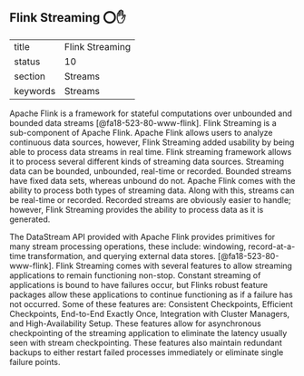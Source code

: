 ## Flink Streaming :o::hand:


|          |                     |
| -------- | ------------------- |
| title    | Flink Streaming     | 
| status   | 10                  |
| section  | Streams             |
| keywords | Streams             |

Apache Flink is a framework for stateful computations over unbounded and bounded data streams [@fa18-523-80-www-flink].  Flink Streaming is a sub-component of Apache Flink.  Apache Flink allows users to analyze continuous data sources, however, Flink Streaming added usability by being able to process data streams in real time.  Flink streaming framework allows it to process several different kinds of streaming data sources.  Streaming data can be bounded, unbounded, real-time or recorded.  Bounded streams have fixed data sets, whereas unbound do not.  Apache Flink comes with the ability to process both types of streaming data.  Along with this, streams can be real-time or recorded.  Recorded streams are obviously easier to handle; however, Flink Streaming provides the ability to process data as it is generated.   

The DataStream API provided with Apache Flink provides primitives for many stream processing operations, these include:  windowing, record-at-a-time transformation, and querying external data stores.  [@fa18-523-80-www-flink].  Flink Streaming comes with several features to allow streaming applications to remain functioning non-stop.  Constant streaming of applications is bound to have failures occur, but Flinks robust feature packages allow these applications to continue functioning as if a failure has not occurred.  Some of these features are:  Consistent Checkpoints, Efficient Checkpoints, End-to-End Exactly Once, Integration with Cluster Managers, and High-Availability Setup.  These features allow for asynchronous checkpointing of the streaming application to eliminate the latency usually seen with stream checkpointing.  These features also maintain redundant backups to either restart failed processes immediately or eliminate single failure points.
